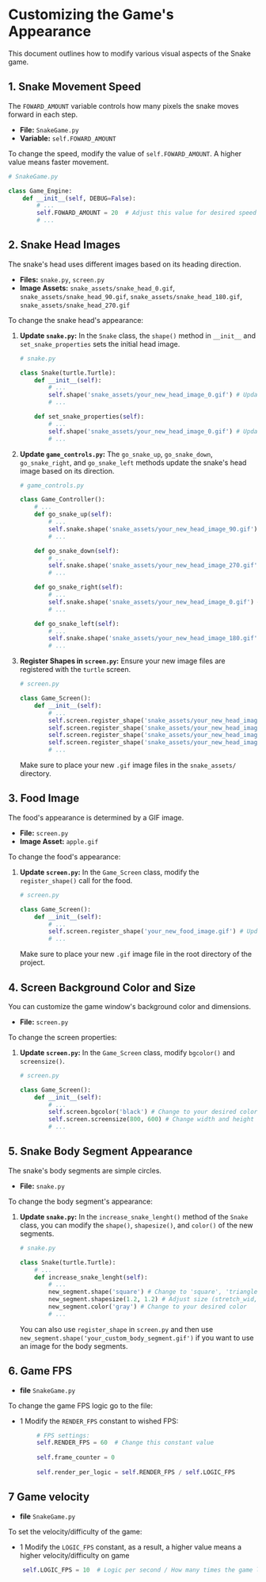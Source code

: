 # Customizing the Game's Appearance

This document outlines how to modify various visual aspects of the Snake game.

## 1. Snake Movement Speed

The `FOWARD_AMOUNT` variable controls how many pixels the snake moves forward in each step.

- **File:** `SnakeGame.py`
- **Variable:** `self.FOWARD_AMOUNT`

To change the speed, modify the value of `self.FOWARD_AMOUNT`. A higher value means faster movement.

```python
# SnakeGame.py

class Game_Engine:
    def __init__(self, DEBUG=False):
        # ...
        self.FOWARD_AMOUNT = 20  # Adjust this value for desired speed
        # ...
```

## 2. Snake Head Images

The snake's head uses different images based on its heading direction.

- **Files:** `snake.py`, `screen.py`
- **Image Assets:** `snake_assets/snake_head_0.gif`, `snake_assets/snake_head_90.gif`, `snake_assets/snake_head_180.gif`, `snake_assets/snake_head_270.gif`

To change the snake head's appearance:
1. **Update `snake.py`:** In the `Snake` class, the `shape()` method in `__init__` and `set_snake_properties` sets the initial head image.
   ```python
   # snake.py

   class Snake(turtle.Turtle):
       def __init__(self):
           # ...
           self.shape('snake_assets/your_new_head_image_0.gif') # Update this
           # ...

       def set_snake_properties(self):
           # ...
           self.shape('snake_assets/your_new_head_image_0.gif') # Update this
           # ...
   ```
2. **Update `game_controls.py`:** The `go_snake_up`, `go_snake_down`, `go_snake_right`, and `go_snake_left` methods update the snake's head image based on its direction.
   ```python
   # game_controls.py

   class Game_Controller():
       # ...
       def go_snake_up(self):
           # ...
           self.snake.shape('snake_assets/your_new_head_image_90.gif') # Update this
           # ...

       def go_snake_down(self):
           # ...
           self.snake.shape('snake_assets/your_new_head_image_270.gif') # Update this
           # ...

       def go_snake_right(self):
           # ...
           self.snake.shape('snake_assets/your_new_head_image_0.gif') # Update this
           # ...

       def go_snake_left(self):
           # ...
           self.snake.shape('snake_assets/your_new_head_image_180.gif') # Update this
           # ...
   ```
3. **Register Shapes in `screen.py`:** Ensure your new image files are registered with the `turtle` screen.
   ```python
   # screen.py

   class Game_Screen():
       def __init__(self):
           # ...
           self.screen.register_shape('snake_assets/your_new_head_image_0.gif')
           self.screen.register_shape('snake_assets/your_new_head_image_90.gif')
           self.screen.register_shape('snake_assets/your_new_head_image_180.gif')
           self.screen.register_shape('snake_assets/your_new_head_image_270.gif')
           # ...
   ```
   Make sure to place your new `.gif` image files in the `snake_assets/` directory.

## 3. Food Image

The food's appearance is determined by a GIF image.

- **File:** `screen.py`
- **Image Asset:** `apple.gif`

To change the food's appearance:
1. **Update `screen.py`:** In the `Game_Screen` class, modify the `register_shape()` call for the food.
   ```python
   # screen.py

   class Game_Screen():
       def __init__(self):
           # ...
           self.screen.register_shape('your_new_food_image.gif') # Update this
           # ...
   ```
   Make sure to place your new `.gif` image file in the root directory of the project.

## 4. Screen Background Color and Size

You can customize the game window's background color and dimensions.

- **File:** `screen.py`

To change the screen properties:
1. **Update `screen.py`:** In the `Game_Screen` class, modify `bgcolor()` and `screensize()`.
   ```python
   # screen.py

   class Game_Screen():
       def __init__(self):
           # ...
           self.screen.bgcolor('black') # Change to your desired color (e.g., 'blue', '#RRGGBB')
           self.screen.screensize(800, 600) # Change width and height
           # ...
   ```

## 5. Snake Body Segment Appearance

The snake's body segments are simple circles.

- **File:** `snake.py`

To change the body segment's appearance:
1. **Update `snake.py`:** In the `increase_snake_lenght()` method of the `Snake` class, you can modify the `shape()`, `shapesize()`, and `color()` of the new segments.
   ```python
   # snake.py

   class Snake(turtle.Turtle):
       # ...
       def increase_snake_lenght(self):
           # ...
           new_segment.shape('square') # Change to 'square', 'triangle', 'circle', etc.
           new_segment.shapesize(1.2, 1.2) # Adjust size (stretch_wid, stretch_len)
           new_segment.color('gray') # Change to your desired color
           # ...
   ```
   You can also use `register_shape` in `screen.py` and then use `new_segment.shape('your_custom_body_segment.gif')` if you want to use an image for the body segments.


## 6. Game FPS
- **file** `SnakeGame.py`

To change the game FPS logic go to the file:
- 1 Modify the `RENDER_FPS` constant to wished FPS:
```python
        # FPS settings:
        self.RENDER_FPS = 60  # Change this constant value
        
        self.frame_counter = 0
        
        self.render_per_logic = self.RENDER_FPS / self.LOGIC_FPS
```
## 7 Game velocity 
- **file** `SnakeGame.py`

To set the velocity/difficulty of the game:

- 1 Modify the `LOGIC_FPS` constant, as a result, a higher value means a higher velocity/difficulty on game
```python
    self.LOGIC_FPS = 10  # Logic per second / How many times the game logic is processed per second example move snake
```
